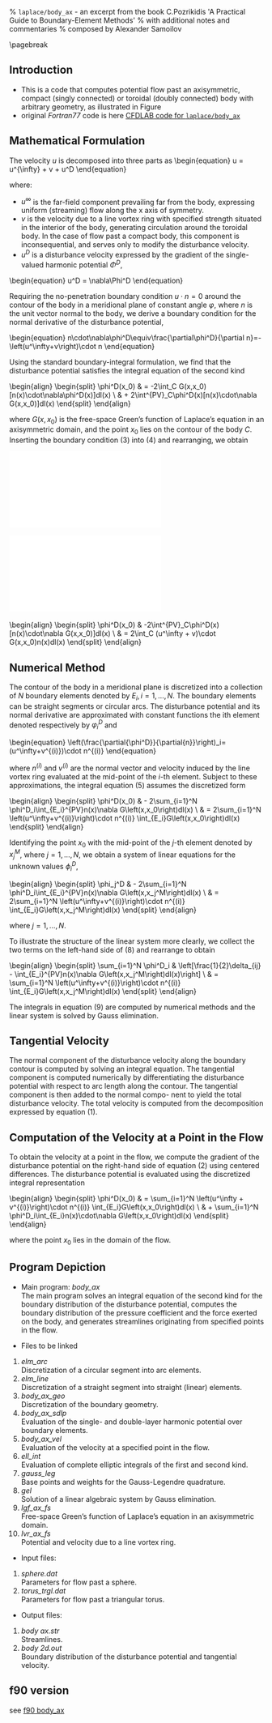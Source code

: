 % `laplace/body_ax` - an excerpt from the book C.Pozrikidis 'A Practical Guide to Boundary-Element Methods'
% with additional notes and commentaries
% composed by Alexander Samoilov

\pagebreak


## Introduction

* This is a code that computes potential flow past an axisymmetric,
compact (singly connected) or toroidal (doubly connected) body with arbitrary
geometry, as illustrated in Figure
* original _Fortran77_ code is here [CFDLAB code for `laplace/body_ax`](http://dehesa.sourceforge.net/CFDLAB/CFDLAB.13.10/07_ptf/body_ax/)

## Mathematical Formulation

The velocity $u$ is decomposed into three parts as
\begin{equation}
    u = u^{\infty} + v + u^D
\end{equation}

where:

* $u^{\infty}$ is the far-field component prevailing far from the body, expressing uniform
(streaming) flow along the x axis of symmetry.
* $v$ is the velocity due to a line vortex ring with specified strength situated in
the interior of the body, generating circulation around the toroidal body. In
the case of flow past a compact body, this component is inconsequential, and
serves only to modify the disturbance velocity.
* $u^D$ is a disturbance velocity expressed by the gradient of the single-valued
harmonic potential $\Phi^D$,

\begin{equation}
    u^D = \nabla\Phi^D
\end{equation}

Requiring the no-penetration boundary condition $u\cdot n = 0$ around the contour of the
body in a meridional plane of constant angle $\varphi$, where $n$ is the unit vector normal to
the body, we derive a boundary condition for the normal derivative of the disturbance
potential,

\begin{equation}
    n\cdot\nabla\phi^D\equiv\frac{\partial\phi^D}{\partial n}=-\left(u^\infty+v\right)\cdot n
\end{equation}

Using the standard boundary-integral formulation, we find that the disturbance potential
satisfies the integral equation of the second kind

\begin{align}
\begin{split}
    \phi^D(x_0) & = -2\int_C G(x,x_0)[n(x)\cdot\nabla\phi^D(x)]dl(x) \\
                & + 2\int^{PV}_C\phi^D(x)[n(x)\cdot\nabla G(x,x_0)]dl(x)
\end{split}
\end{align}

where $G(x,x_0)$ is the free-space Green’s function of Laplace’s equation in an axisymmetric
domain, and the point $x_0$ lies on the contour of the body $C$.
Inserting the boundary condition (3) into (4) and rearranging, we obtain


![\quad  Streamlines of flow past a sphere](sphere_body_ax.pdf)

![\quad  Streamlines of flow past a triangular thorus](thorus_body_ax.pdf)

\begin{align}
\begin{split}
    \phi^D(x_0) & -2\int^{PV}_C\phi^D(x)[n(x)\cdot\nabla  G(x,x_0)]dl(x) \\
                & = 2\int_C (u^\infty + v)\cdot G(x,x_0)n(x)dl(x)
\end{split}
\end{align}

## Numerical Method
The contour of the body in a meridional plane is discretized into a collection of $N$ boundary elements denoted by $E_i, i=1,\ldots,N$.
The boundary elements can be straight segments or circular arcs. The disturbance potential and its normal derivative
are approximated with constant functions the ith element denoted respectively by $\varphi^D_i$ and

\begin{equation}
\left(\frac{\partial{\phi^D}}{\partial{n}}\right)_i=(u^\infty+v^{(i)})\cdot n^{(i)}
\end{equation}

where $n^{(i)}$ and $v^{(i)}$ are the normal vector and velocity induced by the line vortex ring evaluated at the mid-point of the $i$-th element.
Subject to these approximations, the integral equation (5) assumes the discretized
form

\begin{align}
\begin{split}
    \phi^D(x_0) & - 2\sum_{i=1}^N \phi^D_i\int_{E_i}^{PV}n(x)\nabla G\left(x,x_0\right)dl(x) \\
             & = 2\sum_{i=1}^N \left(u^\infty+v^{(i)}\right)\cdot n^{(i)} \int_{E_i}G\left(x,x_0\right)dl(x)
\end{split}
\end{align}

Identifying the point $x_0$ with the mid-point of the $j$-th element denoted by $x_j^M$, where
$j = 1,\ldots,N$, we obtain a system of linear equations for the unknown values $\phi_i^D$,

\begin{align}
\begin{split}
    \phi_j^D & - 2\sum_{i=1}^N \phi^D_i\int_{E_i}^{PV}n(x)\nabla G\left(x,x_j^M\right)dl(x) \\
             & = 2\sum_{i=1}^N \left(u^\infty+v^{(i)}\right)\cdot n^{(i)} \int_{E_i}G\left(x,x_j^M\right)dl(x)
\end{split}
\end{align}

where $j = 1,\ldots,N$.

To illustrate the structure of the linear system more clearly, we collect the two terms
on the left-hand side of (8) and rearrange to obtain

\begin{align}
\begin{split}
    \sum_{i=1}^N \phi^D_i &  \left[\frac{1}{2}\delta_{ij} - \int_{E_i}^{PV}n(x)\nabla G\left(x,x_j^M\right)dl(x)\right] \\
        & = \sum_{i=1}^N \left(u^\infty+v^{(i)}\right)\cdot n^{(i)} \int_{E_i}G\left(x,x_j^M\right)dl(x)
\end{split}
\end{align}

The integrals in equation (9) are computed by numerical methods and the linear
system is solved by Gauss elimination.

## Tangential Velocity
The normal component of the disturbance velocity along the boundary contour is
computed by solving an integral equation. The tangential component is computed
numerically by differentiating the disturbance potential with respect to arc length
along the contour. The tangential component is then added to the normal compo-
nent to yield the total disturbance velocity. The total velocity is computed from the
decomposition expressed by equation (1).

## Computation of the Velocity at a Point in the Flow
To obtain the velocity at a point in the flow, we compute the gradient of the disturbance potential on the right-hand side of
equation (2) using centered differences.
The disturbance potential is evaluated using the discretized integral representation

\begin{align}
\begin{split}
    \phi^D(x_0) & =   \sum_{i=1}^N \left(u^\infty + v^{(i)}\right)\cdot n^{(i)} \int_{E_i}G\left(x,x_0\right)dl(x) \\
                & + \sum_{i=1}^N \phi^D_i\int_{E_i}n(x)\cdot\nabla G\left(x,x_0\right)dl(x)
\end{split}
\end{align}

where the point $x_0$ lies in the domain of the flow.

## Program Depiction

+ Main program: _body\_ax_  
The main program solves an integral equation of the second kind for the boundary
distribution of the disturbance potential, computes the boundary distribution of the
pressure coefficient and the force exerted on the body, and generates streamlines
originating from specified points in the flow.

+ Files to be linked
1. _elm\_arc_  
Discretization of a circular segment into arc elements.
2. _elm\_line_  
Discretization of a straight segment into straight (linear) elements.
3. _body\_ax\_geo_  
Discretization of the boundary geometry.
4. _body\_ax\_sdlp_  
Evaluation of the single- and double-layer harmonic potential over boundary
elements.
5. _body\_ax\_vel_  
Evaluation of the velocity at a specified point in the flow.
6. _ell\_int_  
Evaluation of complete elliptic integrals of the first and second kind.
7. _gauss\_leg_  
Base points and weights for the Gauss-Legendre quadrature.
8. _gel_  
Solution of a linear algebraic system by Gauss elimination.
9. _lgf\_ax\_fs_  
Free-space Green’s function of Laplace’s equation in an axisymmetric domain.
10. _lvr\_ax\_fs_  
Potential and velocity due to a line vortex ring.

+ Input files:
1. _sphere.dat_  
Parameters for flow past a sphere.
2. _torus\_trgl.dat_  
Parameters for flow past a triangular torus.
+ Output files:
1. _body ax.str_  
Streamlines.
2. _body 2d.out_  
Boundary distribution of the disturbance potential and tangential velocity.

## f90 version

see [f90 body_ax](https://github.com/alsam/fortran-samples/body_ax)
